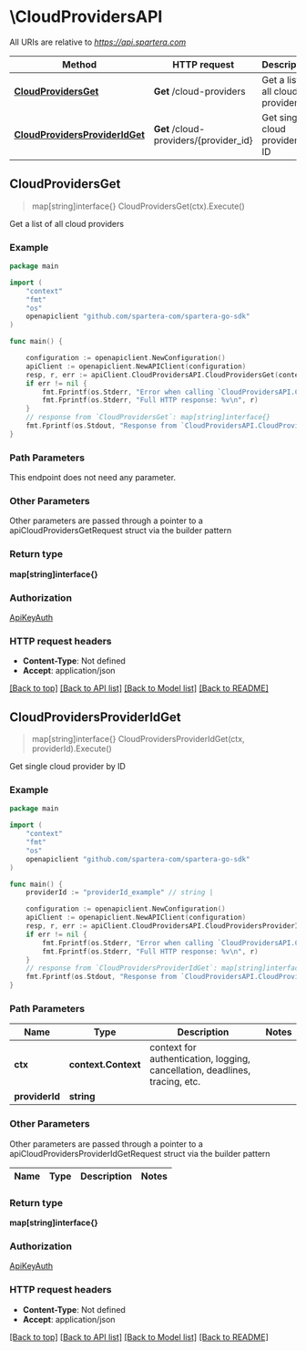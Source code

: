 # \CloudProvidersAPI

All URIs are relative to *https://api.spartera.com*

Method | HTTP request | Description
------------- | ------------- | -------------
[**CloudProvidersGet**](CloudProvidersAPI.md#CloudProvidersGet) | **Get** /cloud-providers | Get a list of all cloud providers
[**CloudProvidersProviderIdGet**](CloudProvidersAPI.md#CloudProvidersProviderIdGet) | **Get** /cloud-providers/{provider_id} | Get single cloud provider by ID



## CloudProvidersGet

> map[string]interface{} CloudProvidersGet(ctx).Execute()

Get a list of all cloud providers

### Example

```go
package main

import (
	"context"
	"fmt"
	"os"
	openapiclient "github.com/spartera-com/spartera-go-sdk"
)

func main() {

	configuration := openapiclient.NewConfiguration()
	apiClient := openapiclient.NewAPIClient(configuration)
	resp, r, err := apiClient.CloudProvidersAPI.CloudProvidersGet(context.Background()).Execute()
	if err != nil {
		fmt.Fprintf(os.Stderr, "Error when calling `CloudProvidersAPI.CloudProvidersGet``: %v\n", err)
		fmt.Fprintf(os.Stderr, "Full HTTP response: %v\n", r)
	}
	// response from `CloudProvidersGet`: map[string]interface{}
	fmt.Fprintf(os.Stdout, "Response from `CloudProvidersAPI.CloudProvidersGet`: %v\n", resp)
}
```

### Path Parameters

This endpoint does not need any parameter.

### Other Parameters

Other parameters are passed through a pointer to a apiCloudProvidersGetRequest struct via the builder pattern


### Return type

**map[string]interface{}**

### Authorization

[ApiKeyAuth](../README.md#ApiKeyAuth)

### HTTP request headers

- **Content-Type**: Not defined
- **Accept**: application/json

[[Back to top]](#) [[Back to API list]](../README.md#documentation-for-api-endpoints)
[[Back to Model list]](../README.md#documentation-for-models)
[[Back to README]](../README.md)


## CloudProvidersProviderIdGet

> map[string]interface{} CloudProvidersProviderIdGet(ctx, providerId).Execute()

Get single cloud provider by ID

### Example

```go
package main

import (
	"context"
	"fmt"
	"os"
	openapiclient "github.com/spartera-com/spartera-go-sdk"
)

func main() {
	providerId := "providerId_example" // string | 

	configuration := openapiclient.NewConfiguration()
	apiClient := openapiclient.NewAPIClient(configuration)
	resp, r, err := apiClient.CloudProvidersAPI.CloudProvidersProviderIdGet(context.Background(), providerId).Execute()
	if err != nil {
		fmt.Fprintf(os.Stderr, "Error when calling `CloudProvidersAPI.CloudProvidersProviderIdGet``: %v\n", err)
		fmt.Fprintf(os.Stderr, "Full HTTP response: %v\n", r)
	}
	// response from `CloudProvidersProviderIdGet`: map[string]interface{}
	fmt.Fprintf(os.Stdout, "Response from `CloudProvidersAPI.CloudProvidersProviderIdGet`: %v\n", resp)
}
```

### Path Parameters


Name | Type | Description  | Notes
------------- | ------------- | ------------- | -------------
**ctx** | **context.Context** | context for authentication, logging, cancellation, deadlines, tracing, etc.
**providerId** | **string** |  | 

### Other Parameters

Other parameters are passed through a pointer to a apiCloudProvidersProviderIdGetRequest struct via the builder pattern


Name | Type | Description  | Notes
------------- | ------------- | ------------- | -------------


### Return type

**map[string]interface{}**

### Authorization

[ApiKeyAuth](../README.md#ApiKeyAuth)

### HTTP request headers

- **Content-Type**: Not defined
- **Accept**: application/json

[[Back to top]](#) [[Back to API list]](../README.md#documentation-for-api-endpoints)
[[Back to Model list]](../README.md#documentation-for-models)
[[Back to README]](../README.md)

